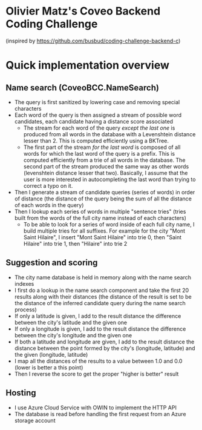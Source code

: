 # Olivier Matz's Coveo Backend Coding Challenge
(inspired by https://github.com/busbud/coding-challenge-backend-c)

# Quick implementation overview

## Name search (CoveoBCC.NameSearch)
- The query is first sanitized by lowering case and removing special characters
- Each word of the query is then assigned a stream of possible word candidates, each candidate having a distance score associated
    - The stream for each word of the query _except the last one_ is produced from all words in the database with a Levenshtein distance lesser than 2. This is computed efficiently using a BKTree.
    - The first part of the stream _for the last word_ is composed of all words for which the last word of the query is a prefix. This is computed efficiently from a trie of all words in the database. The second part of the stream produced the same way as other words (levenshtein distance lesser that two). Basically, I assume that the user is more interested in autocompleting the last word than trying to correct a typo on it.
- Then I generate a stream of candidate queries (series of words) in order of distance (the distance of the query being the sum of all the distance of each words in the query)
- Then I lookup each series of words in multiple "sentence tries" (tries built from the words of the full city name instead of each characters)
    - To be able to look for a series of word inside of each full city name, I build multiple tries for all suffixes.
      For example for the city "Mont Saint Hilaire", I insert "Mont Saint Hilaire" into trie 0, then "Saint Hilaire" into trie 1, then
      "Hilaire" into trie 2

## Suggestion and scoring
- The city name database is held in memory along with the name search indexes
- I first do a lookup in the name search component and take the first 20 results along with their distances (the distance of the result is set to be the distance of the inferred candidate query during the name search process)
- If only a latitude is given, I add to the result distance the difference between the city's latitude and the given one
- If only a longitude is given, I add to the result distance the difference between the city's longitude and the given one
- If both a latitude and longitude are given, I add to the result distance the distance between the point formed by the city's (longitude, latitude) and the given (longitude, latitude)
- I map all the distances of the results to a value between 1.0 and 0.0 (lower is better a this point)
- Then I reverse the score to get the proper "higher is better" result

## Hosting
- I use Azure Cloud Service with OWIN to implement the HTTP API
- The database is read before handling the first request from an Azure storage account

